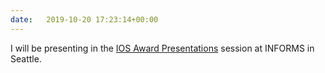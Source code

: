 ```yaml
---
date:   2019-10-20 17:23:14+00:00
---
```


I will be presenting in the <a href="https://www.abstractsonline.com/pp8/#!/6818/session/2796">IOS Award Presentations</a> session at INFORMS in Seattle.
